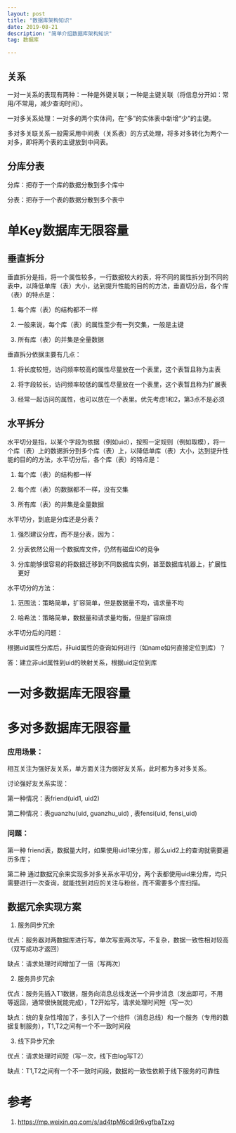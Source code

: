 ```yaml
---
layout: post
title: "数据库架构知识"
date: 2019-08-21
description: "简单介绍数据库架构知识"
tag: 数据库

---
```



## 关系

一对一关系的表现有两种：一种是外键关联；一种是主键关联（将信息分开如：常用/不常用，减少查询时间）。

一对多关系处理：一对多的两个实体间，在“多”的实体表中新增“少”的主键。

多对多关联关系一般需采用中间表（关系表）的方式处理，将多对多转化为两个一对多，即将两个表的主键放到中间表。


## 分库分表

分库：把存于一个库的数据分散到多个库中

分表：把存于一个表的数据分散到多个表中


# 单Key数据库无限容量

## 垂直拆分

垂直拆分是指，将一个属性较多，一行数据较大的表，将不同的属性拆分到不同的表中，以降低单库（表）大小，达到提升性能的目的的方法，垂直切分后，各个库（表）的特点是：

1. 每个库（表）的结构都不一样

2. 一般来说，每个库（表）的属性至少有一列交集，一般是主键

3. 所有库（表）的并集是全量数据

垂直拆分依据主要有几点：

1. 将长度较短，访问频率较高的属性尽量放在一个表里，这个表暂且称为主表

2. 将字段较长，访问频率较低的属性尽量放在一个表里，这个表暂且称为扩展表

3. 经常一起访问的属性，也可以放在一个表里。优先考虑1和2，第3点不是必须

## 水平拆分

水平切分是指，以某个字段为依据（例如uid），按照一定规则（例如取模），将一个库（表）上的数据拆分到多个库（表）上，以降低单库（表）大小，达到提升性能的目的的方法，水平切分后，各个库（表）的特点是：

1. 每个库（表）的结构都一样

2. 每个库（表）的数据都不一样，没有交集

3. 所有库（表）的并集是全量数据


水平切分，到底是分库还是分表？

1. 强烈建议分库，而不是分表，因为：

2. 分表依然公用一个数据库文件，仍然有磁盘IO的竞争

3. 分库能够很容易的将数据迁移到不同数据库实例，甚至数据库机器上，扩展性更好

水平切分的方法：

1. 范围法：策略简单，扩容简单，但是数据量不均，请求量不均

2. 哈希法：策略简单，数据量和请求量均衡，但是扩容麻烦

水平切分后的问题：

根据uid属性分库后，非uid属性的查询如何进行（如name如何直接定位到库）？

答：建立非uid属性到uid的映射关系，根据uid定位到库


# 一对多数据库无限容量




# 多对多数据库无限容量

### 应用场景：

相互关注为强好友关系，单方面关注为弱好友关系，此时都为多对多关系。

讨论强好友关系实现：

第一种情况：表friend(uid1, uid2)

第二种情况：表guanzhu(uid, guanzhu_uid) , 表fensi(uid, fensi_uid)

### 问题：

第一种 friend表，数据量大时，如果使用uid1来分库，那么uid2上的查询就需要遍历多库；

第二种 通过数据冗余来实现多对多关系水平切分，两个表都使用uid来分库，均只需要进行一次查询，就能找到对应的关注与粉丝，而不需要多个库扫描。

## 数据冗余实现方案

1. 服务同步冗余

优点：服务器对两数据库进行写，单次写变两次写，不复杂，数据一致性相对较高（双写成功才返回）

缺点：请求处理时间增加了一倍（写两次）

2. 服务异步冗余

优点：服务先插入T1数据，服务向消息总线发送一个异步消息（发出即可，不用等返回，通常很快就能完成），T2开始写，请求处理时间短（写一次）

缺点：统的复杂性增加了，多引入了一个组件（消息总线）和一个服务（专用的数据复制服务），T1,T2之间有一个不一致时间段

3. 线下异步冗余

优点：请求处理时间短（写一次，线下由log写T2）

缺点：T1,T2之间有一个不一致时间段，数据的一致性依赖于线下服务的可靠性


# 参考

1. https://mp.weixin.qq.com/s/ad4tpM6cdi9r6vgfbaTzxg



